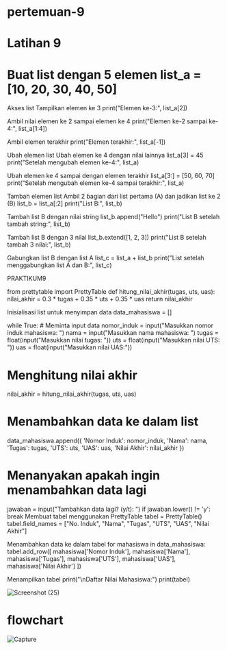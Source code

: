 # pertemuan-9
# Latihan 9

# Buat list dengan 5 elemen list_a = [10, 20, 30, 40, 50]
Akses list
Tampilkan elemen ke 3
print("Elemen ke-3:", list_a[2])

Ambil nilai elemen ke 2 sampai elemen ke 4
print("Elemen ke-2 sampai ke-4:", list_a[1:4])

Ambil elemen terakhir
print("Elemen terakhir:", list_a[-1])

Ubah elemen list
Ubah elemen ke 4 dengan nilai lainnya
list_a[3] = 45 print("Setelah mengubah elemen ke-4:", list_a)

Ubah elemen ke 4 sampai dengan elemen terakhir
list_a[3:] = [50, 60, 70] print("Setelah mengubah elemen ke-4 sampai terakhir:", list_a)

Tambah elemen list
Ambil 2 bagian dari list pertama (A) dan jadikan list ke 2 (B)
list_b = list_a[:2] print("List B:", list_b)

Tambah list B dengan nilai string
list_b.append("Hello") print("List B setelah tambah string:", list_b)

Tambah list B dengan 3 nilai
list_b.extend([1, 2, 3]) print("List B setelah tambah 3 nilai:", list_b)

Gabungkan list B dengan list A
list_c = list_a + list_b print("List setelah menggabungkan list A dan B:", list_c)

PRAKTIKUM9

from prettytable import PrettyTable
def hitung_nilai_akhir(tugas, uts, uas): nilai_akhir = 0.3 * tugas + 0.35 * uts + 0.35 * uas return nilai_akhir

Inisialisasi list untuk menyimpan data
data_mahasiswa = []

while True: # Meminta input data nomor_induk = input("Masukkan nomor induk mahasiswa: ") nama = input("Masukkan nama mahasiswa: ") tugas = float(input("Masukkan nilai tugas: ")) uts = float(input("Masukkan nilai UTS: ")) uas = float(input("Masukkan nilai UAS:"))

# Menghitung nilai akhir
nilai_akhir = hitung_nilai_akhir(tugas, uts, uas)

# Menambahkan data ke dalam list
data_mahasiswa.append({
    'Nomor Induk': nomor_induk,
    'Nama': nama,
    'Tugas': tugas,
    'UTS': uts,
    'UAS': uas,
    'Nilai Akhir': nilai_akhir
})

# Menanyakan apakah ingin menambahkan data lagi
jawaban = input("Tambahkan data lagi? (y/t): ")
if jawaban.lower() != 'y':
    break
Membuat tabel menggunakan PrettyTable
tabel = PrettyTable() tabel.field_names = ["No. Induk", "Nama", "Tugas", "UTS", "UAS", "Nilai Akhir"]

Menambahkan data ke dalam tabel
for mahasiswa in data_mahasiswa: tabel.add_row([ mahasiswa['Nomor Induk'], mahasiswa['Nama'], mahasiswa['Tugas'], mahasiswa['UTS'], mahasiswa['UAS'], mahasiswa['Nilai Akhir'] ])

Menampilkan tabel
print("\nDaftar Nilai Mahasiswa:") print(tabel)

![Screenshot (25)](https://github.com/annisasaidah06/pertemuan-9/assets/148035766/142d1378-6012-4959-abd4-4d2fe906aee8)

# flowchart
![Capture](https://github.com/annisasaidah06/pertemuan-9/assets/148035766/1e792350-8c72-449f-a717-514e17f0db0c)



